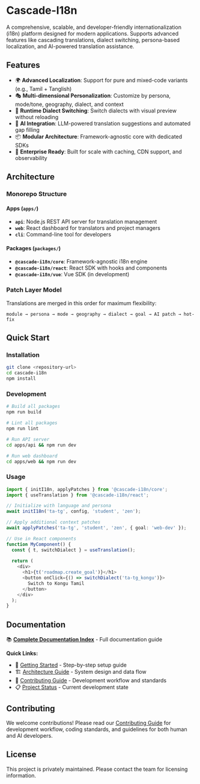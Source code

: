 # Cascade-I18n

A comprehensive, scalable, and developer-friendly internationalization (i18n) platform designed for modern applications. Supports advanced features like cascading translations, dialect switching, persona-based localization, and AI-powered translation assistance.

## Features

- 🌍 **Advanced Localization**: Support for pure and mixed-code variants (e.g., Tamil + Tanglish)
- 🎭 **Multi-dimensional Personalization**: Customize by persona, mode/tone, geography, dialect, and context
- 🔄 **Runtime Dialect Switching**: Switch dialects with visual preview without reloading
- 🤖 **AI Integration**: LLM-powered translation suggestions and automated gap filling
- 📦 **Modular Architecture**: Framework-agnostic core with dedicated SDKs
- 🚀 **Enterprise Ready**: Built for scale with caching, CDN support, and observability

## Architecture

### Monorepo Structure

#### Apps (`apps/`)
- **`api`**: Node.js REST API server for translation management
- **`web`**: React dashboard for translators and project managers  
- **`cli`**: Command-line tool for developers

#### Packages (`packages/`)
- **`@cascade-i18n/core`**: Framework-agnostic i18n engine
- **`@cascade-i18n/react`**: React SDK with hooks and components
- **`@cascade-i18n/vue`**: Vue SDK (in development)

### Patch Layer Model

Translations are merged in this order for maximum flexibility:
```
module → persona → mode → geography → dialect → goal → AI patch → hot-fix
```

## Quick Start

### Installation

```bash
git clone <repository-url>
cd cascade-i18n
npm install
```

### Development

```bash
# Build all packages
npm run build

# Lint all packages
npm run lint

# Run API server
cd apps/api && npm run dev

# Run web dashboard
cd apps/web && npm run dev
```

### Usage

```typescript
import { initI18n, applyPatches } from '@cascade-i18n/core';
import { useTranslation } from '@cascade-i18n/react';

// Initialize with language and persona
await initI18n('ta-tg', config, 'student', 'zen');

// Apply additional context patches
await applyPatches('ta-tg', 'student', 'zen', { goal: 'web-dev' });

// Use in React components
function MyComponent() {
  const { t, switchDialect } = useTranslation();
  
  return (
    <div>
      <h1>{t('roadmap.create_goal')}</h1>
      <button onClick={() => switchDialect('ta-tg_kongu')}>
        Switch to Kongu Tamil
      </button>
    </div>
  );
}
```

## Documentation

📚 **[Complete Documentation Index](./docs/index.md)** - Full documentation guide

**Quick Links:**
- 🚀 [Getting Started](./docs/getting-started.md) - Step-by-step setup guide
- 🏗️ [Architecture Guide](./docs/architecture.md) - System design and data flow
- 🤝 [Contributing Guide](./CONTRIBUTING.md) - Development workflow and standards
- 📋 [Project Status](./docs/status.md) - Current development state

## Contributing

We welcome contributions! Please read our [Contributing Guide](./CONTRIBUTING.md) for development workflow, coding standards, and guidelines for both human and AI developers.

## License

This project is privately maintained. Please contact the team for licensing information. 